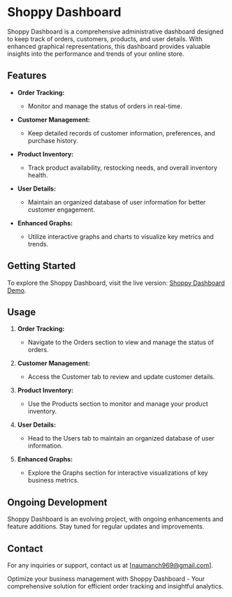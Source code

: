 # Shoppy Dashboard

Shoppy Dashboard is a comprehensive administrative dashboard designed to keep track of orders, customers, products, and user details. With enhanced graphical representations, this dashboard provides valuable insights into the performance and trends of your online store.

## Features

- **Order Tracking:**
  - Monitor and manage the status of orders in real-time.

- **Customer Management:**
  - Keep detailed records of customer information, preferences, and purchase history.

- **Product Inventory:**
  - Track product availability, restocking needs, and overall inventory health.

- **User Details:**
  - Maintain an organized database of user information for better customer engagement.

- **Enhanced Graphs:**
  - Utilize interactive graphs and charts to visualize key metrics and trends.

## Getting Started

To explore the Shoppy Dashboard, visit the live version: [Shoppy Dashboard Demo](https://shopy-dashboard.netlify.app).

## Usage

1. **Order Tracking:**
   - Navigate to the Orders section to view and manage the status of orders.

2. **Customer Management:**
   - Access the Customer tab to review and update customer details.

3. **Product Inventory:**
   - Use the Products section to monitor and manage your product inventory.

4. **User Details:**
   - Head to the Users tab to maintain an organized database of user information.

5. **Enhanced Graphs:**
   - Explore the Graphs section for interactive visualizations of key business metrics.

## Ongoing Development

Shoppy Dashboard is an evolving project, with ongoing enhancements and feature additions. Stay tuned for regular updates and improvements.
 
## Contact

For any inquiries or support, contact us at [naumanch969@gmail.com].

Optimize your business management with Shoppy Dashboard - Your comprehensive solution for efficient order tracking and insightful analytics.
